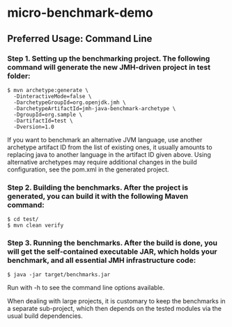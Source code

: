 # micro-benchmark-demo

## Preferred Usage: Command Line
### Step 1. Setting up the benchmarking project. The following command will generate the new JMH-driven project in test folder:
```
$ mvn archetype:generate \
  -DinteractiveMode=false \
  -DarchetypeGroupId=org.openjdk.jmh \
  -DarchetypeArtifactId=jmh-java-benchmark-archetype \
  -DgroupId=org.sample \
  -DartifactId=test \
  -Dversion=1.0
 ```
If you want to benchmark an alternative JVM language, use another archetype artifact ID from the list of existing ones, it usually amounts to replacing java to another language in the artifact ID given above. Using alternative archetypes may require additional changes in the build configuration, see the pom.xml in the generated project.

### Step 2. Building the benchmarks. After the project is generated, you can build it with the following Maven command:

```
$ cd test/
$ mvn clean verify
```

### Step 3. Running the benchmarks. After the build is done, you will get the self-contained executable JAR, which holds your benchmark, and all essential JMH infrastructure code:
```
$ java -jar target/benchmarks.jar
```
Run with -h to see the command line options available.

When dealing with large projects, it is customary to keep the benchmarks in a separate sub-project, which then depends on the tested modules via the usual build dependencies.

